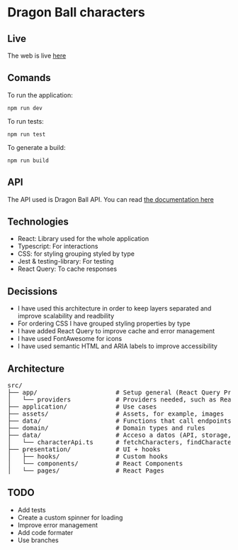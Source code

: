 # Dragon Ball characters

## Live
The web is live [here]()

## Comands
To run the application:
```console
npm run dev
```

To run tests:
```console
npm run test
```

To generate a build:
```console
npm run build
```

## API
The API used is Dragon Ball API. You can read [the documentation here](https://web.dragonball-api.com/documentation)

## Technologies
- React: Library used for the whole application
- Typescript: For interactions
- CSS: for styling grouping styled by type
- Jest & testing-library: For testing
- React Query: To cache responses

## Decissions
- I have used this architecture in order to keep layers separated and improve scalability and readbility
- For ordering CSS I have grouped styling properties by type
- I have added React Query to improve cache and error management
- I have used FontAwesome for icons
- I have used semantic HTML and ARIA labels to improve accessibility

## Architecture
<pre>
src/
├── app/                     # Setup general (React Query Provider, router, etc.)
│   └── providers            # Providers needed, such as React Query Provider
├── application/             # Use cases
├── assets/                  # Assets, for example, images
├── data/                    # Functions that call endpoints
├── domain/                  # Domain types and rules
├── data/                    # Acceso a datos (API, storage, etc.)
│   └── characterApi.ts      # fetchCharacters, findCharacter, etc.
├── presentation/            # UI + hooks
│   ├── hooks/               # Custom hooks
│   └── components/          # React Components
│   └── pages/               # React Pages
</pre>
## TODO

- Add tests
- Create a custom spinner for loading
- Improve error management
- Add code formater
- Use branches
